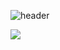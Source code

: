 
![header](https://capsule-render.vercel.app/api?type=venom&color=auto&height=300&section=header&text=Android%20Study&fontSize=90&fontColor=606060&desc=Chaein%20Park&descAlignY=70&descAlign=80)

<a href="/Compose/AndroidStudy.md"><img src="https://img.shields.io/badge/Android Study-34A853?style=flat-square&logo=android&logoColor=white&link=https://chaebin-park.github.io/Compose/AndroidStudy"/></a>
